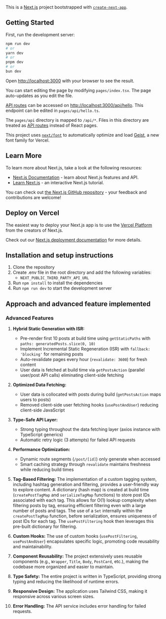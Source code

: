 This is a [Next.js](https://nextjs.org) project bootstrapped with [`create-next-app`](https://nextjs.org/docs/pages/api-reference/create-next-app).

## Getting Started

First, run the development server:

```bash
npm run dev
# or
yarn dev
# or
pnpm dev
# or
bun dev
```

Open [http://localhost:3000](http://localhost:3000) with your browser to see the result.

You can start editing the page by modifying `pages/index.tsx`. The page auto-updates as you edit the file.

[API routes](https://nextjs.org/docs/pages/building-your-application/routing/api-routes) can be accessed on [http://localhost:3000/api/hello](http://localhost:3000/api/hello). This endpoint can be edited in `pages/api/hello.ts`.

The `pages/api` directory is mapped to `/api/*`. Files in this directory are treated as [API routes](https://nextjs.org/docs/pages/building-your-application/routing/api-routes) instead of React pages.

This project uses [`next/font`](https://nextjs.org/docs/pages/building-your-application/optimizing/fonts) to automatically optimize and load [Geist](https://vercel.com/font), a new font family for Vercel.

## Learn More

To learn more about Next.js, take a look at the following resources:

- [Next.js Documentation](https://nextjs.org/docs) - learn about Next.js features and API.
- [Learn Next.js](https://nextjs.org/learn-pages-router) - an interactive Next.js tutorial.

You can check out [the Next.js GitHub repository](https://github.com/vercel/next.js) - your feedback and contributions are welcome!

## Deploy on Vercel

The easiest way to deploy your Next.js app is to use the [Vercel Platform](https://vercel.com/new?utm_medium=default-template&filter=next.js&utm_source=create-next-app&utm_campaign=create-next-app-readme) from the creators of Next.js.

Check out our [Next.js deployment documentation](https://nextjs.org/docs/pages/building-your-application/deploying) for more details.

## Installation and setup instructions

1. Clone the repository
2. Create .env file in the root directory and add the following variables:
   - `NEXT_PUBLIC_THIRD_PARTY_API_URL`
3. Run `npm install` to install the dependencies
4. Run `npm run dev` to start the development server

## Approach and advanced feature implemented

### Advanced Features

1. **Hybrid Static Generation with ISR:** 
   - Pre-render first 10 posts at build time using `getStaticPaths` with `paths: generatedPosts.slice(0, 10)`
   - Implement Incremental Static Regeneration (ISR) with `fallback: 'blocking'` for remaining posts
   - Auto-revalidate pages every hour (`revalidate: 3600`) for fresh content
   - User data is fetched at build time via `getPostsAction` (parallel user/post API calls) eliminating client-side fetching

2. **Optimized Data Fetching:**
   - User data is collocated with posts during build (`getPostsAction` maps users to posts)
   - Removed client-side user fetching hooks (`usePostAndUser`) reducing client-side JavaScript

3. **Type-Safe API Layer:**
   - Strong typing throughout the data fetching layer (axios instance with TypeScript generics)
   - Automatic retry logic (3 attempts) for failed API requests

4. **Performance Optimization:**
   - Dynamic route segments (`/post/[id]`) only generate when accessed
   - Smart caching strategy through `revalidate` maintains freshness while reducing build times

5.  **Tag-Based Filtering:** The implementation of a custom tagging system, including hashtag generation and filtering, provides a user-friendly way to explore content. A dictionary (hash map) is created at build time (`createPostTagMap` and `serializeTagMap` functions) to store post IDs associated with each tag. This allows for O(1) lookup complexity when filtering posts by tag, ensuring efficient filtering even with a large number of posts and tags. The use of a `Set` internally within the `createPostTagMap` function, before serialization, ensures uniqueness of post IDs for each tag. The `usePostFiltering` hook then leverages this pre-built dictionary for filtering.

6.  **Custom Hooks:** The use of custom hooks (`usePostFiltering`, `usePostAndUser`) encapsulates specific logic, promoting code reusability and maintainability.

7.  **Component Reusability:** The project extensively uses reusable components (e.g., `Wrapper`, `Title`, `Body`, `PostCard`, etc.), making the codebase more organized and easier to maintain.

8.  **Type Safety:** The entire project is written in TypeScript, providing strong typing and reducing the likelihood of runtime errors.

9.  **Responsive Design:** The application uses Tailwind CSS, making it responsive across various screen sizes.

10.  **Error Handling:** The API service includes error handling for failed requests.